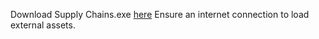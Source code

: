 Download Supply Chains.exe [here](https://drive.google.com/file/d/1zVKSnMydl4cwzKIBThP0MLAYUBpBTYCo/view?usp=sharing)
Ensure an internet connection to load external assets.
